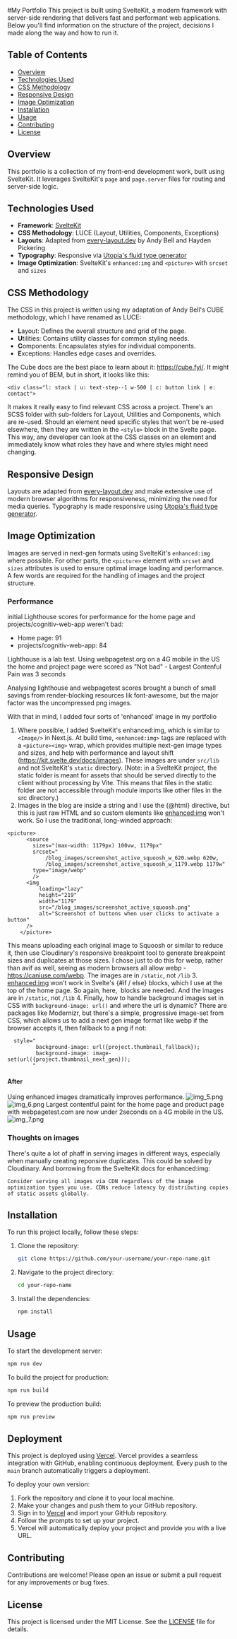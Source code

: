 #My Portfolio
This project is built using SvelteKit, a modern framework with server-side rendering that delivers fast and performant web applications. Below you'll find information on the structure of the project, decisions I made along the way and how to run it.

## Table of Contents

- [Overview](#overview)
- [Technologies Used](#technologies-used)
- [CSS Methodology](#css-methodology)
- [Responsive Design](#responsive-design)
- [Image Optimization](#image-optimization)
- [Installation](#installation)
- [Usage](#usage)
- [Contributing](#contributing)
- [License](#license)

## Overview

This portfolio is a collection of my front-end development work, built using SvelteKit. It leverages SvelteKit's `page` and `page.server` files for routing and server-side logic.

## Technologies Used

- **Framework**: [SvelteKit](https://kit.svelte.dev/)
- **CSS Methodology**: LUCE (Layout, Utilities, Components, Exceptions)
- **Layouts**: Adapted from [every-layout.dev](https://every-layout.dev/) by Andy Bell and Hayden Pickering
- **Typography**: Responsive via [Utopia's fluid type generator](https://utopia.fyi/type/calculator/)
- **Image Optimization**: SvelteKit's `enhanced:img` and `<picture>` with `srcset` and `sizes`

## CSS Methodology

The CSS in this project is written using my adaptation of Andy Bell's CUBE methodology, which I have renamed as LUCE:

- **L**ayout: Defines the overall structure and grid of the page.
- **U**tilities: Contains utility classes for common styling needs.
- **C**omponents: Encapsulates styles for individual components.
- **E**xceptions: Handles edge cases and overrides.

The Cube docs are the best place to learn about it: https://cube.fyi/. It might remind you of BEM, but in short, it looks like this:

`<div class="l: stack | u: text-step--1 w-500 | c: button link | e: contact">`

It makes it really easy to find relevant CSS across a project. There's an SCSS folder with sub-folders for Layout, Utilities and Components, which are re-used. Should an element need specific styles that won't be re-used elsewhere, then they are written in the `<style>` block in the Svelte page. This way, any developer can look at the CSS classes on an element and immediately know what roles they have and where styles might need changing.

## Responsive Design

Layouts are adapted from [every-layout.dev](https://every-layout.dev/) and make extensive use of modern browser algorithms for responsiveness, minimizing the need for media queries. Typography is made responsive using [Utopia's fluid type generator](https://utopia.fyi/type/calculator/).

## Image Optimization

Images are served in next-gen formats using SvelteKit's `enhanced:img` where possible. For other parts, the `<picture>` element with `srcset` and `sizes` attributes is used to ensure optimal image loading and performance. A few words are required for the handling of images and the project structure.

### Performance
initial Lighthouse scores for performance for the home page and projects/cognitiv-web-app weren't bad:

- Home page: 91
- projects/cognitiv-web-app: 84

Lighthouse is a lab test. Using webpagetest.org on a 4G mobile in the US the home and project page were scored as "Not bad" - Largest Contenful Pain was 3 seconds

Analysing lighthouse and webpagetest scores brought a bunch of small savings from render-blocking resources lik font-awesome, but the major factor was the uncompressed png images.

With that in mind, I added four sorts of 'enhanced' image in my portfolio
1. Where possible, I added SvelteKit's enhanced:img, which is similar to `<Image/>` in Next.js. At build time, `<enhanced:img>` tags are replaced with a `<picture><img>` wrap, which provides multiple next-gen image types and sizes, and help with performance and layout shift (https://kit.svelte.dev/docs/images). These images are under `src/lib` and not SvelteKit's `static` directory. (Note: in a SvelteKit project, the static folder is meant for assets that should be served directly to the client without processing by Vite. This means that files in the static folder are not accessible through module imports like other files in the src directory.)
2. Images in the blog are inside a string and I use the {@html} directive, but this is just raw HTML and so custom elements like <enhanced:img> won't work. So I use the traditional, long-winded approach:
```    
<picture>
      <source 
        sizes="(max-width: 1179px) 100vw, 1179px" 
        srcset="
            /blog_images/screenshot_active_squoosh_w_620.webp 620w,
            /blog_images/screenshot_active_squoosh_w_1179.webp 1179w"
        type="image/webp"
        />
      <img 
          loading="lazy" 
          height="219" 
          width="1179" 
          src="/blog_images/screenshot_active_squoosh.png" 
          alt="Screenshot of buttons when user clicks to activate a button"
      />
    </picture>
``` 
This means uploading each original image to Squoosh or similar to reduce it, then use Cloudinary's responsive breakpoint tool to generate breakpoint sizes and duplicates at those sizes. I chose just to do this for webp, rather than avif as well, seeing as modern browsers all allow webp - https://caniuse.com/webp. The images are in `/static`, not `/lib`
3. <enhanced:img> won't work in Svelte's {#if / else} blocks, which I use at the top of the home page. So again, here, <picture><img> blocks are needed. And the images are in `/static`, not `/lib`
4. Finally, how to handle background images set in CSS with `background-image: url()` and where the url is dynamic? There are packages like Modernizr, but there's a simple, progressive image-set from CSS, which allows us to add a next gen image format like webp if the browser accepts it, then fallback to a png if not:
```
  style="
         background-image: url({project.thumbnail_fallback});
         background-image: image-set(url({project.thumbnail_next_gen}));
        "
```

#### After
Using enhanced images dramatically improves performance.
![img_5.png](static/readme/img_5.png)
![img_6.png](static/readme/img_6.png)
Largest contentful paint for the home page and product page with webpagetest.com are now under 2seconds on a 4G mobile in the US.
![img_7.png](static/readme/img_7.png)

### Thoughts on images
There's quite a lot of phaff in serving images in different ways, especially when manually creating reponsive duplicates. This could be solved by Cloudinary. And borrowing from the SvelteKit docs for enhanced:img:
```
Consider serving all images via CDN regardless of the image optimization types you use. CDNs reduce latency by distributing copies of static assets globally.
```

## Installation

To run this project locally, follow these steps:

1. Clone the repository:
    ```sh
    git clone https://github.com/your-username/your-repo-name.git
    ```

2. Navigate to the project directory:
    ```sh
    cd your-repo-name
    ```

3. Install the dependencies:
    ```sh
    npm install
    ```

## Usage

To start the development server:

```sh
npm run dev
```

To build the project for production:

```sh
npm run build
```

To preview the production build:

```sh
npm run preview
```

## Deployment

This project is deployed using [Vercel](https://vercel.com/). Vercel provides a seamless integration with GitHub, enabling continuous deployment. Every push to the `main` branch automatically triggers a deployment.

To deploy your own version:

1. Fork the repository and clone it to your local machine.
2. Make your changes and push them to your GitHub repository.
3. Sign in to [Vercel](https://vercel.com/) and import your GitHub repository.
4. Follow the prompts to set up your project.
5. Vercel will automatically deploy your project and provide you with a live URL.

## Contributing

Contributions are welcome! Please open an issue or submit a pull request for any improvements or bug fixes.

## License

This project is licensed under the MIT License. See the [LICENSE](LICENSE) file for details.



